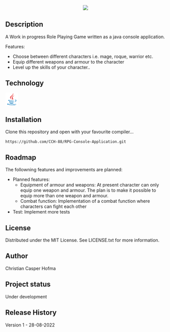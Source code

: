 <p align="center"> <img src= "https://user-images.githubusercontent.com/86660568/199760017-34c12817-1de4-48d6-afe4-974b27182e16.png" /> </p>

## Description

A Work in progress Role Playing Game written as a java console application.

Features:

- Choose between different characters i.e. mage, roque, warrior etc.
- Equip different weapons and armour to the character
- Level up the skills of your character..

## Technology
<p align="left"> <a href="https://www.java.com" target="_blank" rel="noreferrer"> <img src="https://raw.githubusercontent.com/devicons/devicon/master/icons/java/java-original.svg" alt="java" width="40" height="40"/> </a> </p>
  
## Installation 

Clone this repository and open with your favourite compiler...

```
https://github.com/CCH-88/RPG-Console-Application.git
```

## Roadmap
The followning features and improvements are planned:

- Planned features: 
  - Equipment of armour and weapons: At present character can only equip one weapon and armour. The plan is to make it possible to equip more than one weapon and       armour.
  - Combat function: Implementation of a combat function where characters can fight each other
- Test: Implement more tests

## License
Distributed under the MIT License. See LICENSE.txt for more information.

## Author
Christian Casper Hofma

## Project status
Under development

## Release History
Version 1 - 28-08-2022
